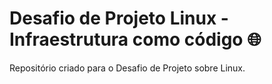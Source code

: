 # Desafio de Projeto Linux - Infraestrutura como código :globe_with_meridians:
Repositório criado para o Desafio de Projeto sobre Linux.

